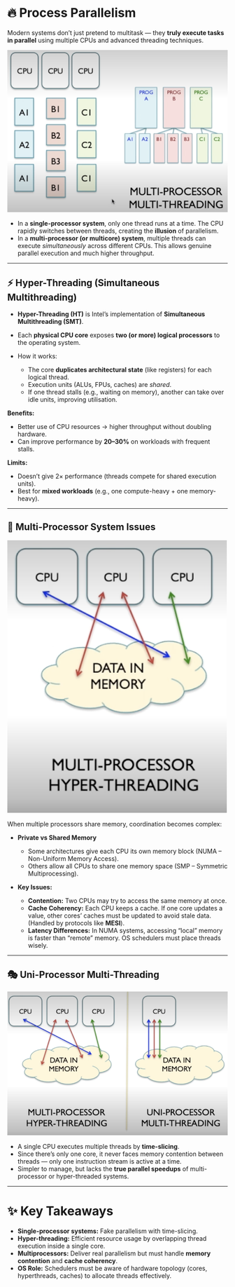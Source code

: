 # 🔥 Process Parallelism

Modern systems don’t just pretend to multitask — they **truly execute tasks in parallel** using multiple CPUs and advanced threading techniques.

![Multi-Processor Multi-Threading](image-14.png)

* In a **single-processor system**, only one thread runs at a time. The CPU rapidly switches between threads, creating the **illusion** of parallelism.
* In a **multi-processor (or multicore) system**, multiple threads can execute *simultaneously* across different CPUs. This allows genuine parallel execution and much higher throughput.

---

## ⚡ Hyper-Threading (Simultaneous Multithreading)

* **Hyper-Threading (HT)** is Intel’s implementation of **Simultaneous Multithreading (SMT)**.
* Each **physical CPU core** exposes **two (or more) logical processors** to the operating system.
* How it works:

  * The core **duplicates architectural state** (like registers) for each logical thread.
  * Execution units (ALUs, FPUs, caches) are *shared*.
  * If one thread stalls (e.g., waiting on memory), another can take over idle units, improving utilisation.

**Benefits:**

* Better use of CPU resources → higher throughput without doubling hardware.
* Can improve performance by **20–30%** on workloads with frequent stalls.

**Limits:**

* Doesn’t give 2× performance (threads compete for shared execution units).
* Best for **mixed workloads** (e.g., one compute-heavy + one memory-heavy).

---

## 🧠 Multi-Processor System Issues

![CPU cores using different pieces of memory](image-15.png)

When multiple processors share memory, coordination becomes complex:

* **Private vs Shared Memory**

  * Some architectures give each CPU its own memory block (NUMA – Non-Uniform Memory Access).
  * Others allow all CPUs to share one memory space (SMP – Symmetric Multiprocessing).

* **Key Issues:**

  * **Contention:** Two CPUs may try to access the same memory at once.
  * **Cache Coherency:** Each CPU keeps a cache. If one core updates a value, other cores’ caches must be updated to avoid stale data. (Handled by protocols like **MESI**).
  * **Latency Differences:** In NUMA systems, accessing “local” memory is faster than “remote” memory. OS schedulers must place threads wisely.

---

## 🎭 Uni-Processor Multi-Threading

![Uni-Processor Multi-threading](image-16.png)

* A single CPU executes multiple threads by **time-slicing**.
* Since there’s only one core, it never faces memory contention between threads — only one instruction stream is active at a time.
* Simpler to manage, but lacks the **true parallel speedups** of multi-processor or hyper-threaded systems.

---

# ✨ Key Takeaways

* **Single-processor systems:** Fake parallelism with time-slicing.
* **Hyper-threading:** Efficient resource usage by overlapping thread execution inside a single core.
* **Multiprocessors:** Deliver real parallelism but must handle **memory contention** and **cache coherency**.
* **OS Role:** Schedulers must be aware of hardware topology (cores, hyperthreads, caches) to allocate threads effectively.